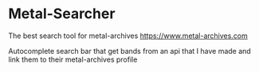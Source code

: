 # Metal-Searcher

The best search tool for metal-archives https://www.metal-archives.com

Autocomplete search bar that get bands from an api that I have made and link them to their metal-archives profile
